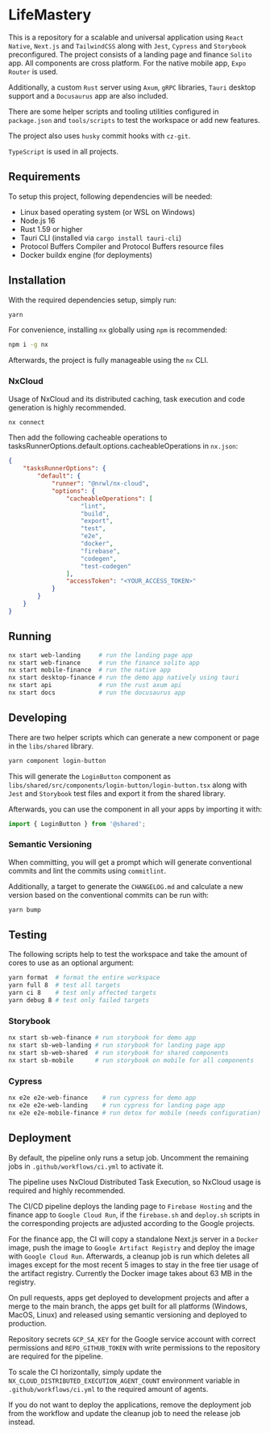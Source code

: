 # LifeMastery

This is a repository for a scalable and universal application using ```React Native```, ```Next.js``` and ```TailwindCSS``` along with ```Jest```, ```Cypress``` and ```Storybook``` preconfigured. The project consists of a landing page and finance ```Solito``` app. All components are cross platform. For the native mobile app, ```Expo Router``` is used.

Additionally, a custom ```Rust``` server using ```Axum```, ```gRPC``` libraries, ```Tauri``` desktop support and a ```Docusaurus``` app are also included.

There are some helper scripts and tooling utilities configured in ```package.json``` and ```tools/scripts``` to test the workspace or add new features.

The project also uses ```husky``` commit hooks with ```cz-git```.

```TypeScript``` is used in all projects.

## Requirements

To setup this project, following dependencies will be needed:

- Linux based operating system (or WSL on Windows)
- Node.js 16
- Rust 1.59 or higher
- Tauri CLI (installed via ```cargo install tauri-cli```)
- Protocol Buffers Compiler and Protocol Buffers resource files
- Docker buildx engine (for deployments)

## Installation

With the required dependencies setup, simply run:

```sh
yarn
```

For convenience, installing ```nx``` globally using ```npm``` is recommended:

```sh
npm i -g nx
```

Afterwards, the project is fully manageable using the ```nx``` CLI.

### NxCloud

Usage of NxCloud and its distributed caching, task execution and code generation is highly recommended.

```sh
nx connect
```

Then add the following cacheable operations to tasksRunnerOptions.default.options.cacheableOperations in ```nx.json```:

```json
{
    "tasksRunnerOptions": {
        "default": {
            "runner": "@nrwl/nx-cloud",
            "options": {
                "cacheableOperations": [
                    "lint",
                    "build",
                    "export",
                    "test",
                    "e2e",
                    "docker",
                    "firebase",
                    "codegen",
                    "test-codegen"
                ],
                "accessToken": "<YOUR_ACCESS_TOKEN>"
            }
        }
    }
}
```

## Running

```sh
nx start web-landing     # run the landing page app
nx start web-finance     # run the finance solito app
nx start mobile-finance  # run the native app
nx start desktop-finance # run the demo app natively using tauri 
nx start api             # run the rust axum api
nx start docs            # run the docusaurus app
```

## Developing

There are two helper scripts which can generate a new component or page in the ```libs/shared``` library.

```sh
yarn component login-button
```

This will generate the ```LoginButton``` component as ```libs/shared/src/components/login-button/login-button.tsx``` along with ```Jest``` and ```Storybook``` test files and export it from the shared library.

Afterwards, you can use the component in all your apps by importing it with:

```ts
import { LoginButton } from '@shared';
```

### Semantic Versioning

When committing, you will get a prompt which will generate conventional commits and lint the commits using ```commitlint```.

Additionally, a target to generate the ```CHANGELOG.md``` and calculate a new version based on the conventional commits can be run with:

```sh
yarn bump
```

## Testing

The following scripts help to test the workspace and take the amount of cores to use as an optional argument:

```sh
yarn format  # format the entire workspace
yarn full 8  # test all targets
yarn ci 8    # test only affected targets
yarn debug 8 # test only failed targets
```

### Storybook

```sh
nx start sb-web-finance # run storybook for demo app
nx start sb-web-landing # run storybook for landing page app
nx start sb-web-shared  # run storybook for shared components
nx start sb-mobile      # run storybook on mobile for all components
```

### Cypress

```sh
nx e2e e2e-web-finance    # run cypress for demo app
nx e2e e2e-web-landing    # run cypress for landing page app
nx e2e e2e-mobile-finance # run detox for mobile (needs configuration)
```

## Deployment

By default, the pipeline only runs a setup job. Uncomment the remaining jobs in ```.github/workflows/ci.yml``` to activate it.

The pipeline uses NxCloud Distributed Task Execution, so NxCloud usage is required and highly recommended.

The CI/CD pipeline deploys the landing page to ```Firebase Hosting``` and the finance app to ```Google Cloud Run```, if the ```firebase.sh``` and ```deploy.sh``` scripts in the corresponding projects are adjusted according to the Google projects.

For the finance app, the CI will copy a standalone Next.js server in a ```Docker``` image, push the image to ```Google Artifact Registry``` and deploy the image with ```Google Cloud Run```. Afterwards, a cleanup job is run which deletes all images except for the most recent 5 images to stay in the free tier usage of the artifact registry. Currently the Docker image takes about 63 MB in the registry.

On pull requests, apps get deployed to development projects and after a merge to the main branch, the apps get built for all platforms (Windows, MacOS, Linux) and released using semantic versioning and deployed to production.

Repository secrets ```GCP_SA_KEY``` for the Google service account with correct permissions and ```REPO_GITHUB_TOKEN``` with write permissions to the repository are required for the pipeline.

To scale the CI horizontally, simply update the ```NX_CLOUD_DISTRIBUTED_EXECUTION_AGENT_COUNT``` environment variable in ```.github/workflows/ci.yml``` to the required amount of agents.

If you do not want to deploy the applications, remove the deployment job from the workflow and update the cleanup job to need the release job instead.
